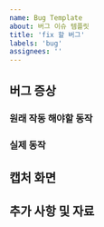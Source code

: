```yaml
---
name: Bug Template
about: 버그 이슈 템플릿
title: 'fix 할 버그'
labels: 'bug'
assignees: ''
---
```


## 버그 증상
<!-- 버그 증상 작성 -->

### 원래 작동 해야할 동작
<!-- 예상한 동작을 적는다. -->

### 실제 동작
<!-- 실제로 버그난 동작을 적는다. -->

## 캡처 화면
<!-- 없으면 해당 항목 지우기 -->

## 추가 사항 및 자료
<!-- 참고 자료인 링크, 이미지, 캡처 등 -->
<!-- 또는 추가로 남기고 싶은 사항 -->